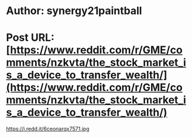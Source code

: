 # Author: synergy21paintball
# Post URL: [https://www.reddit.com/r/GME/comments/nzkvta/the_stock_market_is_a_device_to_transfer_wealth/](https://www.reddit.com/r/GME/comments/nzkvta/the_stock_market_is_a_device_to_transfer_wealth/)


https://i.redd.it/6ceonarqx7571.jpg